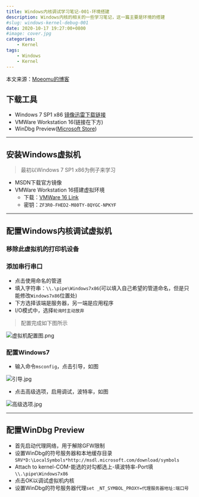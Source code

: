 ```yaml
---
title: Windows内核调试学习笔记-001-环境搭建
description: Windows内核的相关的一些学习笔记，这一篇主要是环境的搭建
#slug: windows-kernel-debug-001
date: 2020-10-17 19:27:00+0800
#image: cover.jpg
categories:
    - Kernel
tags:
    - Windows
    - Kernel
---
```


本文来源：[Moeomu的博客](/p/windows-kernel-debug-001/)

## 下载工具

- Windows 7 SP1 x86 [镜像迅雷下载链接](thunder://QUFlZDJrOi8vfGZpbGV8Y25fd2luZG93c183X3VsdGltYXRlX3dpdGhfc3AxX3g4Nl9kdmRfdV82Nzc0ODYuaXNvfDI2NTMyNzYxNjB8NzUwM0U0QjlCODczOERGQ0I5NTg3MjQ0NUM3MkFFRkJ8L1pa)
- VMWare Workstation 16(链接在下方)
- WinDbg Preview([Microsoft Store](https://www.microsoft.com/zh-cn/p/windbg-preview/9pgjgd53tn86))

---

## 安装Windows虚拟机

> 最初以Windows 7 SP1 x86为例子来学习

- MSDN下载官方镜像
- VMWare Workstation 16搭建虚拟环境
  - 下载：[VMWare 16 Link](https://www.vmware.com/go/getworkstation-win)
  - 密钥：`ZF3R0-FHED2-M80TY-8QYGC-NPKYF`

---

## 配置Windows内核调试虚拟机

### 移除此虚拟机的打印机设备

### 添加串行串口

- 点击使用命名的管道
- 填入字符串：`\\.\pipe\Windows7x86`(可以填入自己希望的管道命名，但是只能修改`Windows7x86`位置处)
- 下方选择该端是服务器，另一端是应用程序
- I/O模式中，选择`轮询时主动放弃`

> 配置完成如下图所示

![虚拟机配置图.png](https://s1.ax1x.com/2020/10/18/0j8UKI.png)

### 配置Windows7

- 输入命令`msconfig`，点击引导，如图

![引导.jpg](https://s1.ax1x.com/2020/10/18/0jGpJe.png)
  
- 点击高级选项，启用调试，波特率，如图

![高级选项.jpg](https://s1.ax1x.com/2020/10/18/0jGSiD.png)

---

## 配置WinDbg Preview

- 首先启动代理网络，用于解除GFW限制
- 设置WinDbg的符号服务器和本地缓存目录`SRV*D:\LocalSymbols*http://msdl.microsoft.com/download/symbols`
- Attach to kernel-COM-能选的对勾都选上-填波特率-Port填`\\.\pipe\Windows7x86`
- 点击OK以调试虚拟机内核
- 设置WinDbg的符号服务器代理`set _NT_SYMBOL_PROXY=代理服务器地址:端口号`
